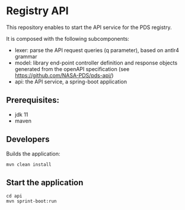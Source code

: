 # Registry API

This repository enables to start the API service for the PDS registry.


It is composed with the following subcomponents:
- lexer: parse the API request queries (q parameter), based on antlr4 grammar
- model: library end-point controller definition and response objects generated from the openAPI specification (see https://github.com/NASA-PDS/pds-api/)
- api: the API service, a spring-boot application

## Prerequisites:

- jdk 11
- maven


## Developers

Builds the application:

    mvn clean install
    
    
## Start the application


    cd api
    mvn sprint-boot:run


